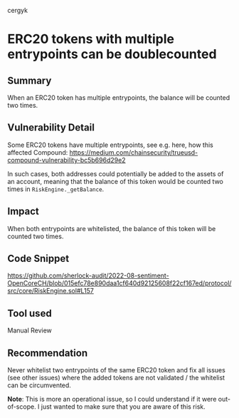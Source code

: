 cergyk
# ERC20 tokens with multiple entrypoints can be doublecounted

## Summary
When an ERC20 token has multiple entrypoints, the balance will be counted two times.

## Vulnerability Detail
Some ERC20 tokens have multiple entrypoints, see e.g. here, how this affected Compound: https://medium.com/chainsecurity/trueusd-compound-vulnerability-bc5b696d29e2

In such cases, both addresses could potentially be added to the assets of an account, meaning that the balance of this token would be counted two times in `RiskEngine._getBalance`.
## Impact
When both entrypoints are whitelisted, the balance of this token will be counted two times.

## Code Snippet
https://github.com/sherlock-audit/2022-08-sentiment-OpenCoreCH/blob/015efc78e890daa1cf640d92125608f22cf167ed/protocol/src/core/RiskEngine.sol#L157

## Tool used

Manual Review

## Recommendation
Never whitelist two entrypoints of the same ERC20 token and fix all issues (see other issues) where the added tokens are not validated / the whitelist can be circumvented.

**Note**: This is more an operational issue, so I could understand if it were out-of-scope. I just wanted to make sure that you are aware of this risk.